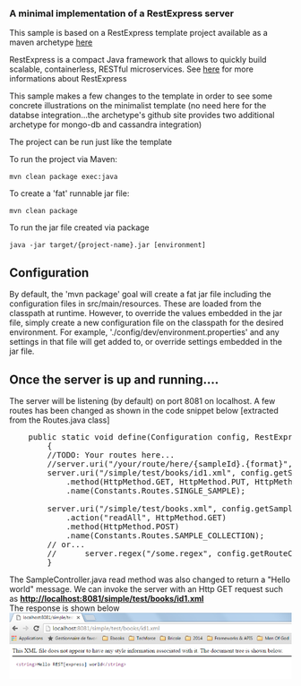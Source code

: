 <h3>A minimal implementation of a RestExpress server</h3>

This sample is based on a RestExpress template project available as a maven archetype <a href='https://github.com/RestExpress/RestExpress-Archetype'>here</a><br/>

RestExpress is a compact Java framework that allows to quickly build scalable, containerless, RESTful microservices. See <a href='https://github.com/RestExpress/RestExpress'>here</a> for more informations about RestExpress<br/>

This sample makes a few changes to the template in order to see some concrete illustrations on the minimalist template (no need here for the databse integration...the archetype's github site provides two additional archetype for mongo-db and cassandra integration)

The project can be run just like the template

To run the project via Maven:

	mvn clean package exec:java

To create a 'fat' runnable jar file:

	mvn clean package

To run the jar file created via package

	java -jar target/{project-name}.jar [environment]


Configuration
-------------

By default, the 'mvn package' goal will create a fat jar file including the configuration files in src/main/resources.
These are loaded from the classpath at runtime. However, to override the values embedded in the jar file, simply create
a new configuration file on the classpath for the desired environment. For example, './config/dev/environment.properties'
and any settings in that file will get added to, or override settings embedded in the jar file. <br/>

Once the server is up and running....
-------------------------------------

The server will be listening (by default) on port 8081 on localhost. A few routes has been changed as shown in the code snippet below [extracted from the Routes.java class]

<pre>
	public static void define(Configuration config, RestExpress server)
    	{
		//TODO: Your routes here...
		//server.uri("/your/route/here/{sampleId}.{format}", config.getSampleController())
		server.uri("/simple/test/books/id1.xml", config.getSampleController())
			.method(HttpMethod.GET, HttpMethod.PUT, HttpMethod.DELETE)
			.name(Constants.Routes.SINGLE_SAMPLE);

		server.uri("/simple/test/books.xml", config.getSampleController())
			.action("readAll", HttpMethod.GET)
			.method(HttpMethod.POST)
			.name(Constants.Routes.SAMPLE_COLLECTION);
		// or...
		//		server.regex("/some.regex", config.getRouteController());
    	}
</pre>

The SampleController.java read method was also changed to return a "Hello world" message. We can invoke the server with an Http GET request such as <b><u>http://localhost:8081/simple/test/books/id1.xml</u></b><br/>
The response is shown below
<img src='https://github.com/alainlompo/frontline-frontend/blob/master/restexpress/restexpress-minimal/src/main/resources/sample_request_003.png' alt='sample get response' />

